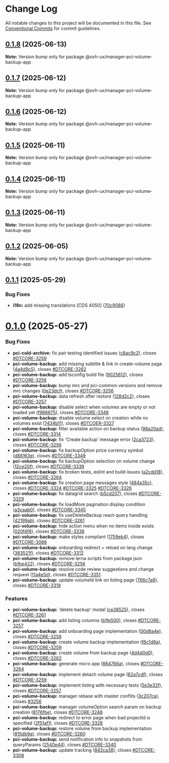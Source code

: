 # Change Log

All notable changes to this project will be documented in this file.
See [Conventional Commits](https://conventionalcommits.org) for commit guidelines.

## [0.1.8](https://github.com/ovh/manager/compare/@ovh-ux/manager-pci-volume-backup-app@0.1.7...@ovh-ux/manager-pci-volume-backup-app@0.1.8) (2025-06-13)

**Note:** Version bump only for package @ovh-ux/manager-pci-volume-backup-app





## [0.1.7](https://github.com/ovh/manager/compare/@ovh-ux/manager-pci-volume-backup-app@0.1.6...@ovh-ux/manager-pci-volume-backup-app@0.1.7) (2025-06-12)

**Note:** Version bump only for package @ovh-ux/manager-pci-volume-backup-app





## [0.1.6](https://github.com/ovh/manager/compare/@ovh-ux/manager-pci-volume-backup-app@0.1.5...@ovh-ux/manager-pci-volume-backup-app@0.1.6) (2025-06-12)

**Note:** Version bump only for package @ovh-ux/manager-pci-volume-backup-app





## [0.1.5](https://github.com/ovh/manager/compare/@ovh-ux/manager-pci-volume-backup-app@0.1.4...@ovh-ux/manager-pci-volume-backup-app@0.1.5) (2025-06-11)

**Note:** Version bump only for package @ovh-ux/manager-pci-volume-backup-app





## [0.1.4](https://github.com/ovh/manager/compare/@ovh-ux/manager-pci-volume-backup-app@0.1.3...@ovh-ux/manager-pci-volume-backup-app@0.1.4) (2025-06-11)

**Note:** Version bump only for package @ovh-ux/manager-pci-volume-backup-app





## [0.1.3](https://github.com/ovh/manager/compare/@ovh-ux/manager-pci-volume-backup-app@0.1.2...@ovh-ux/manager-pci-volume-backup-app@0.1.3) (2025-06-11)

**Note:** Version bump only for package @ovh-ux/manager-pci-volume-backup-app





## [0.1.2](https://github.com/ovh/manager/compare/@ovh-ux/manager-pci-volume-backup-app@0.1.1...@ovh-ux/manager-pci-volume-backup-app@0.1.2) (2025-06-05)

**Note:** Version bump only for package @ovh-ux/manager-pci-volume-backup-app





## [0.1.1](https://github.com/ovh/manager/compare/@ovh-ux/manager-pci-volume-backup-app@0.1.0...@ovh-ux/manager-pci-volume-backup-app@0.1.1) (2025-05-29)


### Bug Fixes

* **i18n:** add missing translations [CDS 4050] ([70c9086](https://github.com/ovh/manager/commit/70c9086ca04c4210dd01293c88d4580e12cb8d1e))





# [0.1.0](https://github.com/ovh/manager/compare/@ovh-ux/manager-pci-volume-backup-app@0.0.0...@ovh-ux/manager-pci-volume-backup-app@0.1.0) (2025-05-27)


### Bug Fixes

* **pci-cold-archive:** fix pair testing identified issues ([c8ac9c2](https://github.com/ovh/manager/commit/c8ac9c2a61851fe7dd697ab144c807c800122f2a)), closes [#DTCORE-3259](https://github.com/ovh/manager/issues/DTCORE-3259)
* **pci-volume-backup:** add missing subtitle & link in create-volume page ([4a4d9c5](https://github.com/ovh/manager/commit/4a4d9c5bf9d6677ded31ccd0be67e7e4f101c123)), closes [#DTCORE-3262](https://github.com/ovh/manager/issues/DTCORE-3262)
* **pci-volume-backup:** add tsconfig build file ([9025612](https://github.com/ovh/manager/commit/9025612fc54875272a676372e1b5431e55572dae)), closes [#DTCORE-3256](https://github.com/ovh/manager/issues/DTCORE-3256)
* **pci-volume-backup:** bump mrc and pci-common versions and remove mrc changes ([0e23dcf](https://github.com/ovh/manager/commit/0e23dcf9627c909e78012869945cf7d29a079ef1)), closes [#DTCORE-3256](https://github.com/ovh/manager/issues/DTCORE-3256)
* **pci-volume-backup:** data refresh after restore ([128d2c2](https://github.com/ovh/manager/commit/128d2c2ede4650169e124d2a02aa3aeef9c99a30)), closes [#DTCORE-3257](https://github.com/ovh/manager/issues/DTCORE-3257)
* **pci-volume-backup:** disable select when volumes are empty or not loaded yet ([f986675](https://github.com/ovh/manager/commit/f986675c8e72f71d2062b5fc6572bf52b3b9b28f)), closes [#DTCORE-3348](https://github.com/ovh/manager/issues/DTCORE-3348)
* **pci-volume-backup:** disable volume select on creation while no volumes exist ([7434b11](https://github.com/ovh/manager/commit/7434b119cb93a0a8b72f97d9ea1c8df520cb38b2)), closes [#DTCOER-3327](https://github.com/ovh/manager/issues/DTCOER-3327)
* **pci-volume-backup:** filter available action on backup status ([98a20ad](https://github.com/ovh/manager/commit/98a20ad458e2ae954c46cb63032dd0e0956fac2f)), closes [#DTCORE-3314](https://github.com/ovh/manager/issues/DTCORE-3314)
* **pci-volume-backup:** fix 'Create backup' message error ([2ca3723](https://github.com/ovh/manager/commit/2ca37238b6f2bbc93b6dcc03a344c42eb376da7a)), closes [#DTCORE-3256](https://github.com/ovh/manager/issues/DTCORE-3256)
* **pci-volume-backup:** fix backupOption price currency symbol ([d88163e](https://github.com/ovh/manager/commit/d88163e4d34c3f00a5009d87455e5780ea6d5538)), closes [#DTCORE-3349](https://github.com/ovh/manager/issues/DTCORE-3349)
* **pci-volume-backup:** fix backupOption selection on volume change ([12ce20f](https://github.com/ovh/manager/commit/12ce20fb2d722bcf0fd59f7c95953af8e10af5b0)), closes [#DTCORE-3339](https://github.com/ovh/manager/issues/DTCORE-3339)
* **pci-volume-backup:** fix broken tests, eslint and build issues ([a2cdd18](https://github.com/ovh/manager/commit/a2cdd18dfc6f69ab73637e3ab53d8da261122fe5)), closes [#DTCORE-3264](https://github.com/ovh/manager/issues/DTCORE-3264)
* **pci-volume-backup:** fix creation page messages style ([484a35c](https://github.com/ovh/manager/commit/484a35c7feadb3fd3d60579467a97301b4082cbd)), closes [#DTCORE-3324](https://github.com/ovh/manager/issues/DTCORE-3324) [#DTCORE-3325](https://github.com/ovh/manager/issues/DTCORE-3325) [#DTCORE-3326](https://github.com/ovh/manager/issues/DTCORE-3326)
* **pci-volume-backup:** fix datagrid search ([b5cd207](https://github.com/ovh/manager/commit/b5cd207a0775ee6e5ebba0de7d3a578f83a5df5e)), closes [#DTCORE-3329](https://github.com/ovh/manager/issues/DTCORE-3329)
* **pci-volume-backup:** fix loadMore pagination display condition ([a3caab0](https://github.com/ovh/manager/commit/a3caab0c892b1389d4e8900fb44c86f5fac35e48)), closes [#DTCORE-3345](https://github.com/ovh/manager/issues/DTCORE-3345)
* **pci-volume-backup:** fix useDeleteBackup react-query handling ([42199ab](https://github.com/ovh/manager/commit/42199aba2586be0d2285cfd7a97bdad197b0b2a6)), closes [#DTCORE-3261](https://github.com/ovh/manager/issues/DTCORE-3261)
* **pci-volume-backup:** hide action menu when no items inside exists ([020f4f6](https://github.com/ovh/manager/commit/020f4f6dd7efa714673773ca98fbb2fa9ca354f0)), closes [#DTCORE-3338](https://github.com/ovh/manager/issues/DTCORE-3338)
* **pci-volume-backup:** make styles compliant ([1759eb4](https://github.com/ovh/manager/commit/1759eb4d88431a172e55ed484a040fcada60eb7b)), closes [#DTCORE-3086](https://github.com/ovh/manager/issues/DTCORE-3086)
* **pci-volume-backup:** onboarding redirect + reload on lang change ([383521f](https://github.com/ovh/manager/commit/383521ffea025ec2a24adcb6ea534102f258da25)), closes [#DTCORE-3312](https://github.com/ovh/manager/issues/DTCORE-3312)
* **pci-volume-backup:** remove lerna scripts from package json ([b1be422](https://github.com/ovh/manager/commit/b1be42279e4d126225938748add9c8389cb50bb2)), closes [#DTCORE-3256](https://github.com/ovh/manager/issues/DTCORE-3256)
* **pci-volume-backup:** resolve code review suggestions and change request ([11a4e5d](https://github.com/ovh/manager/commit/11a4e5d8efac32cc57e27474d1592c5fda730771)), closes [#DTCORE-3351](https://github.com/ovh/manager/issues/DTCORE-3351)
* **pci-volume-backup:** update volumeId link on listing page ([766c7a6](https://github.com/ovh/manager/commit/766c7a625680579ffcab95a510a5481576838a61)), closes [#DTCORE-3319](https://github.com/ovh/manager/issues/DTCORE-3319)


### Features

* **pci-volume-backup:** 'delete backup' modal ([ce38525](https://github.com/ovh/manager/commit/ce3852530a3605d1b6c1ca6d0d1840b0c7ecacce)), closes [#DTCORE-3261](https://github.com/ovh/manager/issues/DTCORE-3261)
* **pci-volume-backup:** add listing columns ([b1fe500](https://github.com/ovh/manager/commit/b1fe5009f4696ed2aa28b405c5b3492845439a04)), closes [#DTCORE-3257](https://github.com/ovh/manager/issues/DTCORE-3257)
* **pci-volume-backup:** add onboarding page implementation ([00d8a4e](https://github.com/ovh/manager/commit/00d8a4eebc09b08577a323b59bd7cc7cee2368db)), closes [#DTCORE-3258](https://github.com/ovh/manager/issues/DTCORE-3258)
* **pci-volume-backup:** create volume backup implementation ([f6c1d9a](https://github.com/ovh/manager/commit/f6c1d9a4c7c3905a8eb2ecacb399f767b4d2b1c7)), closes [#DTCORE-3259](https://github.com/ovh/manager/issues/DTCORE-3259)
* **pci-volume-backup:** create volume from backup page ([4d4d0d0](https://github.com/ovh/manager/commit/4d4d0d0fd32ff5e22a6e9beb4d342831b7c2b09f)), closes [#DTCORE-3262](https://github.com/ovh/manager/issues/DTCORE-3262)
* **pci-volume-backup:** generate micro app ([664766a](https://github.com/ovh/manager/commit/664766a14425dcfee093368d648e819424c247fd)), closes [#DTCORE-3264](https://github.com/ovh/manager/issues/DTCORE-3264)
* **pci-volume-backup:** implement detach volume page ([82a7cdf](https://github.com/ovh/manager/commit/82a7cdf5c256fdbec9fa26ea123458160ede05e7)), closes [#DTCORE-3259](https://github.com/ovh/manager/issues/DTCORE-3259)
* **pci-volume-backup:** implement listing with necessary tests ([5e3e32f](https://github.com/ovh/manager/commit/5e3e32ff1c9f6a78bdcb1e1a8bf4fcf061183718)), closes [#DTCORE-3257](https://github.com/ovh/manager/issues/DTCORE-3257)
* **pci-volume-backup:** manager rebase with master conflits ([3c207ca](https://github.com/ovh/manager/commit/3c207caa0662ff06ddad3d9480a3fd9f6428d9a7)), closes [#3256](https://github.com/ovh/manager/issues/3256)
* **pci-volume-backup:** manager volumeOption search param on backup creation ([8176fbe](https://github.com/ovh/manager/commit/8176fbe837af03205a61de0ed4cd62ce2637a585)), closes [#DTCORE-3248](https://github.com/ovh/manager/issues/DTCORE-3248)
* **pci-volume-backup:** redirect to error page when bad projectId is specified ([2f51af1](https://github.com/ovh/manager/commit/2f51af15f3aad13d5c7e069d5493a87b9cd43402)), closes [#DTCORE-3328](https://github.com/ovh/manager/issues/DTCORE-3328)
* **pci-volume-backup:** restore volume from backup implementation ([815db9a](https://github.com/ovh/manager/commit/815db9add6090d31e604d44fe4e34e4e73ac7e51)), closes [#DTCORE-3260](https://github.com/ovh/manager/issues/DTCORE-3260)
* **pci-volume-backup:** send notification info to snapshots from queryParams ([2540e44](https://github.com/ovh/manager/commit/2540e4442188cc9def9338f60f31a059ba1798a9)), closes [#DTCORE-3340](https://github.com/ovh/manager/issues/DTCORE-3340)
* **pci-volume-backup:** update tracking ([842ca38](https://github.com/ovh/manager/commit/842ca385e3cf0fac9a381c28c2d00f07312a854b)), closes [#DTCORE-3308](https://github.com/ovh/manager/issues/DTCORE-3308)
